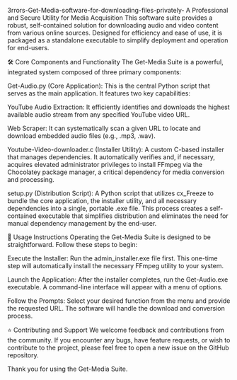 3rrors-Get-Media-software-for-downloading-files-privately-
A Professional and Secure Utility for Media Acquisition
This software suite provides a robust, self-contained solution for downloading audio and video content from various online sources. Designed for efficiency and ease of use, it is packaged as a standalone executable to simplify deployment and operation for end-users.

🛠️ Core Components and Functionality
The Get-Media Suite is a powerful, integrated system composed of three primary components:

Get-Audio.py (Core Application): This is the central Python script that serves as the main application. It features two key capabilities:

YouTube Audio Extraction: It efficiently identifies and downloads the highest available audio stream from any specified YouTube video URL.

Web Scraper: It can systematically scan a given URL to locate and download embedded audio files (e.g., .mp3, .wav).

Youtube-Video-downloader.c (Installer Utility): A custom C-based installer that manages dependencies. It automatically verifies and, if necessary, acquires elevated administrator privileges to install FFmpeg via the Chocolatey package manager, a critical dependency for media conversion and processing.

setup.py (Distribution Script): A Python script that utilizes cx_Freeze to bundle the core application, the installer utility, and all necessary dependencies into a single, portable .exe file. This process creates a self-contained executable that simplifies distribution and eliminates the need for manual dependency management by the end-user.

🚀 Usage Instructions
Operating the Get-Media Suite is designed to be straightforward. Follow these steps to begin:

Execute the Installer: Run the admin_installer.exe file first. This one-time step will automatically install the necessary FFmpeg utility to your system.

Launch the Application: After the installer completes, run the Get-Audio.exe executable. A command-line interface will appear with a menu of options.

Follow the Prompts: Select your desired function from the menu and provide the requested URL. The software will handle the download and conversion process.

⭐ Contributing and Support
We welcome feedback and contributions from the community. If you encounter any bugs, have feature requests, or wish to contribute to the project, please feel free to open a new issue on the GitHub repository.

Thank you for using the Get-Media Suite.
